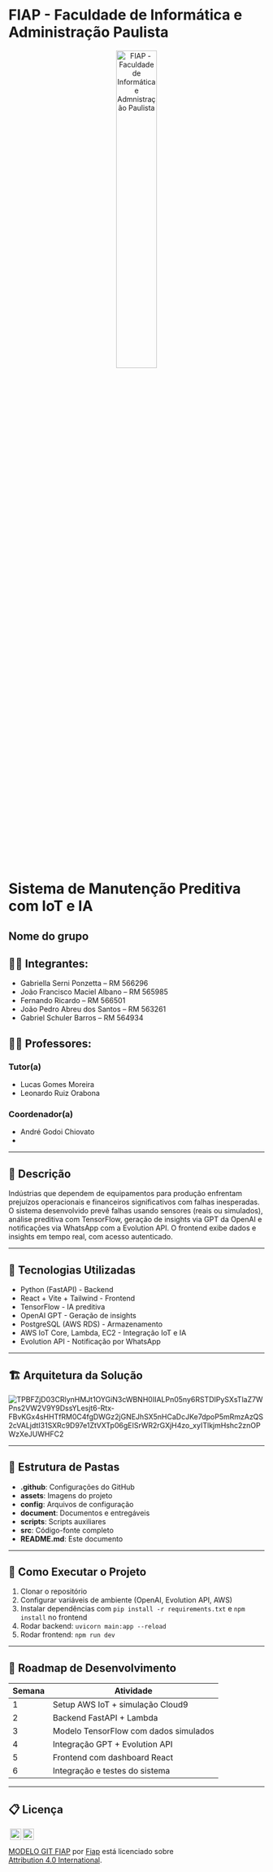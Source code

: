 
# FIAP - Faculdade de Informática e Administração Paulista

<p align="center">
<a href= "https://www.fiap.com.br/"><img src="assets/logo-fiap.png" alt="FIAP - Faculdade de Informática e Admnistração Paulista" border="0" width=40% height=40%></a>
</p>

<br>

# Sistema de Manutenção Preditiva com IoT e IA

## Nome do grupo

## 👨‍🎓 Integrantes: 
- Gabriella Serni Ponzetta – RM 566296
- João Francisco Maciel Albano – RM 565985
- Fernando Ricardo – RM 566501
- João Pedro Abreu dos Santos – RM 563261
- Gabriel Schuler Barros – RM 564934

## 👩‍🏫 Professores:
### Tutor(a) 
- Lucas Gomes Moreira
- Leonardo Ruiz Orabona
### Coordenador(a)
- André Godoi Chiovato
- 
---

## 📜 Descrição

Indústrias que dependem de equipamentos para produção enfrentam prejuízos operacionais e financeiros significativos com falhas inesperadas. O sistema desenvolvido prevê falhas usando sensores (reais ou simulados), análise preditiva com TensorFlow, geração de insights via GPT da OpenAI e notificações via WhatsApp com a Evolution API. O frontend exibe dados e insights em tempo real, com acesso autenticado.

---

## 🧠 Tecnologias Utilizadas

- Python (FastAPI) - Backend
- React + Vite + Tailwind - Frontend
- TensorFlow - IA preditiva
- OpenAI GPT - Geração de insights
- PostgreSQL (AWS RDS) - Armazenamento
- AWS IoT Core, Lambda, EC2 - Integração IoT e IA
- Evolution API - Notificação por WhatsApp

---

## 🏗️ Arquitetura da Solução

![TPBFZjD03CRlynHMJt1OYGiN3cWBNH0IIALPn05ny6RSTDIPySXsTlaZ7WPns2VW2V9Y9DssYLesjt6-Rtx-FBvKGx4sHHTfRM0C4fgDWGz2jGNEJhSX5nHCaDcJKe7dpoP5mRmzAzQS2cVALjdtI31SXRc9D97e1ZtVXTp06gEISrWR2rGXjH4zo_xyITlkjmHshc2znOPWzXeJUWHFC2](https://github.com/user-attachments/assets/123d9504-9a62-4ad9-ada5-46f4e9d9340f)


---

## 📁 Estrutura de Pastas

- **.github**: Configurações do GitHub
- **assets**: Imagens do projeto
- **config**: Arquivos de configuração
- **document**: Documentos e entregáveis
- **scripts**: Scripts auxiliares
- **src**: Código-fonte completo
- **README.md**: Este documento

---

## 🚀 Como Executar o Projeto

1. Clonar o repositório
2. Configurar variáveis de ambiente (OpenAI, Evolution API, AWS)
3. Instalar dependências com `pip install -r requirements.txt` e `npm install` no frontend
4. Rodar backend: `uvicorn main:app --reload`
5. Rodar frontend: `npm run dev`

---

## 📆 Roadmap de Desenvolvimento

| Semana | Atividade |
|--------|-----------|
| 1 | Setup AWS IoT + simulação Cloud9 |
| 2 | Backend FastAPI + Lambda |
| 3 | Modelo TensorFlow com dados simulados |
| 4 | Integração GPT + Evolution API |
| 5 | Frontend com dashboard React |
| 6 | Integração e testes do sistema |

---

## 📋 Licença

<img style="height:22px!important;margin-left:3px;vertical-align:text-bottom;" src="https://mirrors.creativecommons.org/presskit/icons/cc.svg?ref=chooser-v1"><img style="height:22px!important;margin-left:3px;vertical-align:text-bottom;" src="https://mirrors.creativecommons.org/presskit/icons/by.svg?ref=chooser-v1"><p xmlns:cc="http://creativecommons.org/ns#" xmlns:dct="http://purl.org/dc/terms/"><a property="dct:title" rel="cc:attributionURL" href="https://github.com/agodoi/template">MODELO GIT FIAP</a> por <a rel="cc:attributionURL dct:creator" property="cc:attributionName" href="https://fiap.com.br">Fiap</a> está licenciado sobre <a href="http://creativecommons.org/licenses/by/4.0/?ref=chooser-v1" target="_blank" rel="license noopener noreferrer" style="display:inline-block;">Attribution 4.0 International</a>.</p>
